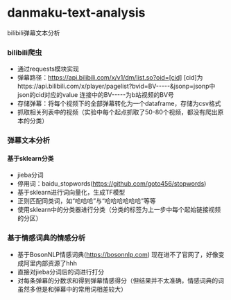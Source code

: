 # danmaku-text-analysis
bilibili弹幕文本分析
### bilibili爬虫
+ 通过requests模块实现
+ 弹幕路径：https://api.bilibili.com/x/v1/dm/list.so?oid=[cid]
[cid]为https://api.bilibili.com/x/player/pagelist?bvid=BV-----&jsonp=jsonp中json的cid对应的value
连接中的BV-----为b站视频的BV号
+ 存储弹幕：将每个视频下的全部弹幕转化为一个dataframe，存储为csv格式
+ 抓取相关列表中的视频（实验中每个起点抓取了50-80个视频，都没有爬出原本的分类）
### 弹幕文本分析
#### 基于sklearn分类
+ jieba分词
+ 停用词：baidu_stopwords(https://github.com/goto456/stopwords)
+ 基于sklearn进行词向量化，生成TF模型
+ 正则匹配同类词，如“哈哈哈”与“哈哈哈哈哈哈”等等
+ 使用sklearn中的分类器进行分类（分类的标签为上一步中每个起始链接视频的分区）
### 基于情感词典的情感分析
+ 基于BosonNLP情感词典(https://bosonnlp.com) 现在进不了官网了，好像变成阿里内部资源了hhh
+ 直接对jieba分词后的词进行打分
+ 对每条弹幕的分数求和得到弹幕情感得分（但结果并不太准确，情感词典的词虽然多但是和弹幕中的常用词相差较大）
